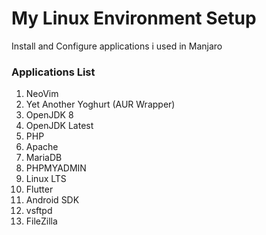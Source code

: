 # My Linux Environment Setup

Install and Configure applications i used in Manjaro

### Applications List

1.  NeoVim
2.  Yet Another Yoghurt (AUR Wrapper)
3.  OpenJDK 8
4.  OpenJDK Latest
5.  PHP
6.  Apache
7.  MariaDB
8.  PHPMYADMIN
9.  Linux LTS
10. Flutter
11. Android SDK
12. vsftpd
13. FileZilla
